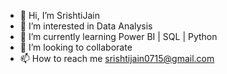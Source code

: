 - 👋 Hi, I’m SrishtiJain
- 👀 I’m interested in Data Analysis
- 🌱 I’m currently learning Power BI | SQL | Python
- 💞️ I’m looking to collaborate
- 📫 How to reach me srishtijain0715@gmail.com 
